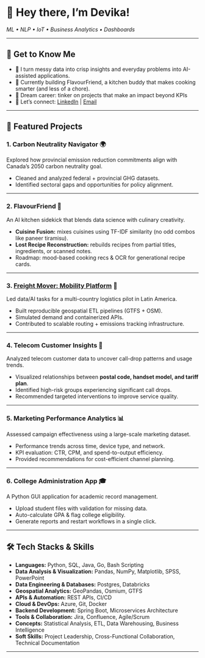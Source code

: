 # 👋 Hey there, I’m Devika!  
_ML • NLP • IoT • Business Analytics • Dashboards_

---

## 📌 Get to Know Me
- 🧩 I turn messy data into crisp insights and everyday problems into AI-assisted applications.  
- 🍳 Currently building FlavourFriend, a kitchen buddy that makes cooking smarter (and less of a chore).  
- 🎯 Dream career: tinker on projects that make an impact beyond KPIs  
- 💌 Let’s connect: [LinkedIn](https://www.linkedin.com/in/devika-vinayarajan/) | [Email](mailto:devika.leena@gmail.com)  

---

## 🚀 Featured Projects  

### 1. **Carbon Neutrality Navigator** 🌍  
Explored how provincial emission reduction commitments align with Canada’s 2050 carbon neutrality goal.  
- Cleaned and analyzed federal + provincial GHG datasets.  
- Identified sectoral gaps and opportunities for policy alignment.  

---

### 2. **FlavourFriend** 🍲  
An AI kitchen sidekick that blends data science with culinary creativity.  
- **Cuisine Fusion:** mixes cuisines using TF-IDF similarity (no odd combos like paneer tiramisu).  
- **Lost Recipe Reconstruction:** rebuilds recipes from partial titles, ingredients, or scanned notes.  
- Roadmap: mood-based cooking recs & OCR for generational recipe cards.  

---

### 3. **[Freight Mover: Mobility Platform](https://github.com/devika-vinay/FreightMover)** 🚛  
Led data/AI tasks for a multi-country logistics pilot in Latin America.  
- Built reproducible geospatial ETL pipelines (GTFS + OSM).  
- Simulated demand and containerized APIs.  
- Contributed to scalable routing + emissions tracking infrastructure.  

---

### 4. **Telecom Customer Insights** 📱  
Analyzed telecom customer data to uncover call-drop patterns and usage trends.  
- Visualized relationships between **postal code, handset model, and tariff plan**.  
- Identified high-risk groups experiencing significant call drops.  
- Recommended targeted interventions to improve service quality.  

---

### 5. **Marketing Performance Analytics** 📊  
Assessed campaign effectiveness using a large-scale marketing dataset.  
- Performance trends across time, device type, and network.  
- KPI evaluation: CTR, CPM, and spend-to-output efficiency.  
- Provided recommendations for cost-efficient channel planning.  

---

### 6. **College Administration App** 🎓  
A Python GUI application for academic record management.  
- Upload student files with validation for missing data.  
- Auto-calculate GPA & flag college eligibility.  
- Generate reports and restart workflows in a single click.  

---

## 🛠️ Tech Stacks & Skills  

- **Languages:** Python, SQL, Java, Go, Bash Scripting  
- **Data Analysis & Visualization:** Pandas, NumPy, Matplotlib, SPSS, PowerPoint  
- **Data Engineering & Databases:** Postgres, Databricks
- **Geospatial Analytics:** GeoPandas, Osmium, GTFS  
- **APIs & Automation:** REST APIs, CI/CD  
- **Cloud & DevOps:** Azure, Git, Docker
- **Backend Development:** Spring Boot, Microservices Architecture  
- **Tools & Collaboration:** Jira, Confluence, Agile/Scrum  
- **Concepts:** Statistical Analysis, ETL, Data Warehousing, Business Intelligence  
- **Soft Skills:** Project Leadership, Cross-Functional Collaboration, Technical Documentation  

---
